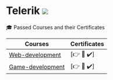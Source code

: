 # Telerik ![](images/[https://webassets.azureedge.net/images/default-sou…ogos/telerik-academy-school.svg?sfvrsn=419d6f60_6](https://www.google.com/url?sa=i&url=https%3A%2F%2Flearn.telerikacademy.com%2Fazure%2Fsigninupnew%3Fui_locales%3Den&psig=AOvVaw0Eqp_F67z8xZM9bpcfEkhV&ust=1671370763449000&source=images&cd=vfe&ved=0CBAQjRxqFwoTCPCb17fjgPwCFQAAAAAdAAAAABAa))
🎓  Passed Courses and their Certificates

| Courses  | Certificates |
| ------------- | ------------- |
| [Web-development](https://www.telerikacademy.com/school/students-12-grade/web-development) |[:point_right:  :scroll: :heavy_check_mark:] |
| [Game-development](https://www.telerikacademy.com/school/students-12-grade/game-development) |[:point_right:  :scroll: :heavy_check_mark:] |
